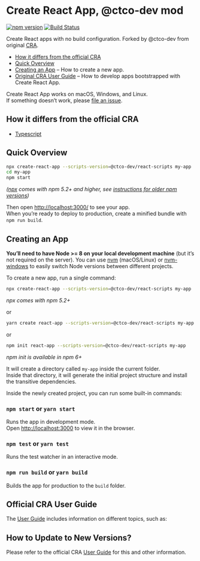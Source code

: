 # Create React App, @ctco-dev mod
[![npm version](https://badge.fury.io/js/%40ctco-dev%2Freact-scripts.svg)](https://badge.fury.io/js/%40ctco-dev%2Freact-scripts)
[![Build Status](https://travis-ci.org/ctco-dev/create-react-app.svg?branch=master)](https://travis-ci.org/ctco-dev/create-react-app)

Create React apps with no build configuration. Forked by @ctco-dev from original [CRA](https://github.com/facebookincubator/create-react-app).

* [How it differs from the official CRA](#how-it-differs-from-the-official-cra)
* [Quick Overview](#quick-overview)
* [Creating an App](#creating-an-app) – How to create a new app.
* [Original CRA User Guide](https://github.com/facebookincubator/create-react-app/blob/master/packages/react-scripts/template/README.md) – How to develop apps bootstrapped with Create React App.

Create React App works on macOS, Windows, and Linux.<br>
If something doesn’t work, please [file an issue](https://github.com/ctco-dev/create-react-app/issues/new).

## How it differs from the official CRA
* [Typescript](https://www.typescriptlang.org/)

## Quick Overview

```sh
npx create-react-app --scripts-version=@ctco-dev/react-scripts my-app
cd my-app
npm start
```

*([npx](https://medium.com/@maybekatz/introducing-npx-an-npm-package-runner-55f7d4bd282b) comes with npm 5.2+ and higher, see [instructions for older npm versions](https://gist.github.com/gaearon/4064d3c23a77c74a3614c498a8bb1c5f))*

Then open [http://localhost:3000/](http://localhost:3000/) to see your app.<br>
When you’re ready to deploy to production, create a minified bundle with `npm run build`.

## Creating an App

**You’ll need to have Node >= 8 on your local development machine** (but it’s not required on the server). You can use [nvm](https://github.com/creationix/nvm#installation) (macOS/Linux) or [nvm-windows](https://github.com/coreybutler/nvm-windows#node-version-manager-nvm-for-windows) to easily switch Node versions between different projects.

To create a new app, run a single command:

```sh
npx create-react-app --scripts-version=@ctco-dev/react-scripts my-app
```
_npx comes with npm 5.2+_

or

```sh
yarn create react-app --scripts-version=@ctco-dev/react-scripts my-app
```

or

```sh
npm init react-app --scripts-version=@ctco-dev/react-scripts my-app
```
_npm init <initializer> is available in npm 6+_

It will create a directory called `my-app` inside the current folder.<br>
Inside that directory, it will generate the initial project structure and install the transitive dependencies.

Inside the newly created project, you can run some built-in commands:

### `npm start` or `yarn start`

Runs the app in development mode.<br>
Open [http://localhost:3000](http://localhost:3000) to view it in the browser.

### `npm test` or `yarn test`

Runs the test watcher in an interactive mode.

### `npm run build` or `yarn build`

Builds the app for production to the `build` folder.

## Official CRA User Guide

The [User Guide](https://github.com/facebookincubator/create-react-app/blob/master/packages/react-scripts/template/README.md) includes information on different topics, such as:

## How to Update to New Versions?

Please refer to the official CRA [User Guide](https://github.com/facebookincubator/create-react-app/blob/master/packages/react-scripts/template/README.md#updating-to-new-releases) for this and other information.
